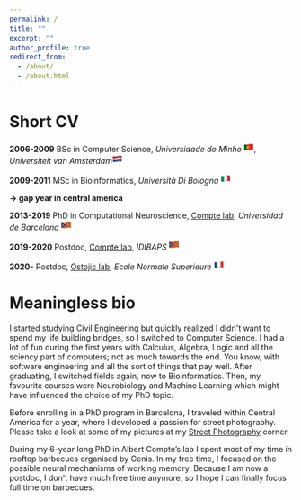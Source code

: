 ```yaml
---
permalink: /
title: ""
excerpt: ""
author_profile: true
redirect_from: 
  - /about/
  - /about.html
---
```

Short CV
======
**2006-2009** BSc in Computer Science, *Universidade do Minho* <img src="../images/pt.png" width="18" height="18" />, *Universiteit van Amsterdam*<img src="../images/nl.png" width="18" height="18" /> 

**2009-2011** MSc in Bioinformatics, *Università Di Bologna* <img src="../images/it.png" width="18" height="18" /> 

**&#8594; gap year in central america**

**2013-2019** PhD in Computational Neuroscience, [Compte lab](https://braincircuitsbehavior.org/people), *Universidad de Barcelona* <img src="../images/ca.png" width="18" height="18" /> 

**2019-2020** Postdoc, [Compte lab](https://braincircuitsbehavior.org/people), *IDIBAPS* <img src="../images/ca.png" width="18" height="18" /> 

**2020-** Postdoc, [Ostojic lab](https://lnc2.dec.ens.fr/en/member/655/srdjan-ostojic), *Ecole Normale Superieure* <img src="../images/fr.png" width="18" height="18" /> 


Meaningless bio
======

I started studying Civil Engineering but quickly realized I didn't want to spend my life building bridges, so I switched to Computer Science. I had a lot of fun during the first years with Calculus, Algebra, Logic and all the sciency part of computers; not as much towards the end. You know, with software engineering and all the sort of things that pay well. After graduating, I switched fields again, now to Bioinformatics. Then, my favourite courses were Neurobiology and Machine Learning which might have influenced the choice of my PhD topic.

Before enrolling in a PhD program in Barcelona, I traveled within Central America for a year, where I developed a passion for street photography. Please take a look at some of my pictures at my [Street Photography](https://fuji360.tumblr.com/archive) corner. 

During my 6-year long PhD in Albert Compte’s lab I spent most of my time in rooftop barbecues organised by Genis. In my free time, I focused on the possible neural mechanisms of working memory. Because I am now a postdoc, I don't have much free time anymore, so I hope I can finally focus full time on barbecues.

